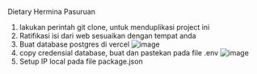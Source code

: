 Dietary Hermina Pasuruan

1. lakukan perintah git clone, untuk menduplikasi project ini 
2. Ratifikasi isi dari web sesuaikan dengan tempat anda
3. Buat database postgres di vercel 
![image](https://github.com/user-attachments/assets/026de3e6-3e45-4d7c-adc6-b88f1f7b0241)
4. copy credensial database, buat dan pastekan pada file .env
![image](https://github.com/user-attachments/assets/a3cbd803-78a7-46dc-819e-87bbd231b8a3)
5. Setup IP local pada file package.json 
